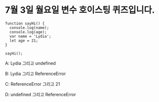 # 7월 3일 월요일 변수 호이스팅 퀴즈입니다.

```
function sayHi() {
  console.log(name);
  console.log(age);
  var name = 'Lydia';
  let age = 21;
}

sayHi();
```

A: Lydia 그리고 undefined

B: Lydia 그리고 ReferenceError

C: ReferenceError 그리고 21

D: undefined 그리고 ReferenceError